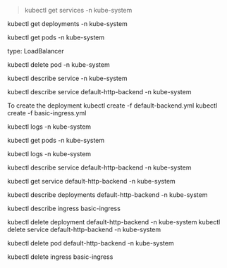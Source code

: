 >kubectl get services -n kube-system

kubectl get deployments -n kube-system

kubectl get pods -n kube-system

type: LoadBalancer

kubectl delete pod <pod name> -n kube-system

kubectl describe service <service name> -n kube-system

kubectl describe service default-http-backend  -n kube-system


To create the deployment
kubectl create -f default-backend.yml
kubectl create -f basic-ingress.yml


kubectl logs  <pod name> -n kube-system

kubectl get pods -n kube-system


kubectl logs <pod name> -n kube-system

kubectl describe service default-http-backend -n kube-system

kubectl get service default-http-backend -n kube-system


kubectl describe  deployments default-http-backend -n kube-system

kubectl describe ingress basic-ingress

kubectl delete deployment default-http-backend  -n kube-system
kubectl delete service default-http-backend  -n kube-system

kubectl delete  pod default-http-backend -n kube-system

kubectl delete ingress basic-ingress




